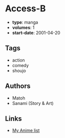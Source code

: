 # Access-B

-   **type**: manga
-   **volumes**: 1
-   **start-date**: 2001-04-20

## Tags

-   action
-   comedy
-   shoujo

## Authors

-   Matoh
-   Sanami (Story & Art)

## Links

-   [My Anime list](https://myanimelist.net/manga/21756/Access-B)
